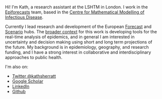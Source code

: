 Hi! I'm Kath, a research assistant at the LSHTM in London. I work in the [Epiforecasts](https://epiforecasts.io/) team, based in the [Centre for Mathematical Modelling of Infectious Disease](https://www.lshtm.ac.uk/research/centres/centre-mathematical-modelling-infectious-diseases). 

Currently I lead research and development of the European [Forecast](https://covid19forecasthub.eu/) and [Scenario](https://covid19scenariohub.eu/) hubs. The [broader context]([Epiforecasts](https://epiforecasts.io/)) for this work is developing tools for the real-time analysis of epidemics, and in general I am interested in uncertainty and decision making using short and long term projections of the future. My background is in epidemiology, geography, and research funding, and I have a strong interest in collaborative and interdisciplinary approaches to public health.

I'm also on:
- [Twitter @kathsherratt](https://twitter.com/kathsherratt)
- [Google Scholar](https://scholar.google.com/citations?user=sX3wiBAAAAAJ&hl=en)
- [LinkedIn](http://uk.linkedin.com/in/kathsherratt/)
- [Github](https://github.com/kathsherratt)
